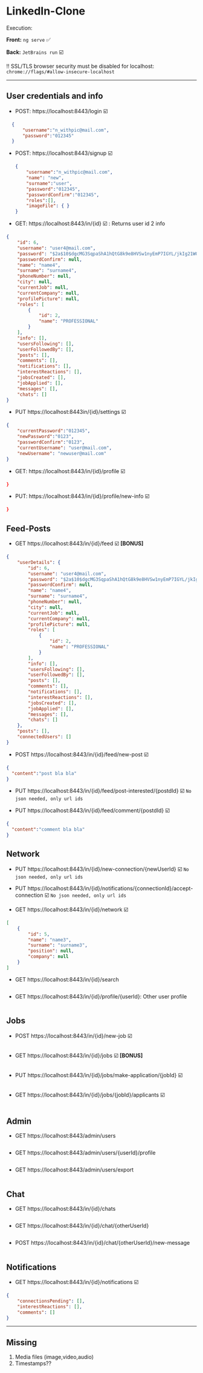 # LinkedIn-Clone

Execution:

__Front:__  ```ng serve```  ✅ 

__Back:__   ```JetBrains run``` ☑️

!! SSL/TLS browser security must be disabled for localhost: ```chrome://flags/#allow-insecure-localhost```


---

## User credentials and info
- POST: https://localhost:8443/login  ☑️
```json
  {
      "username":"n_withpic@mail.com",
      "password":"012345"
  }
  ```
- POST: https://localhost:8443/signup ☑️
  ```json
  {
      "username":"n_withpic@mail.com",
      "name": "new",
      "surname":"user",
      "password":"012345",
      "passwordConfirm":"012345",
      "roles":[],
      "imageFile": { }
  }
  ```
  
- GET:  https://localhost:8443/in/{id} ☑️ : Returns user id 2 info 
```json 
{
    "id": 6,
    "username": "user4@mail.com",
    "password": "$2a$10$dgcMG3SqpaShA1hQtG8k9e8HVSw1nyEmP7IGYL/jkIg21WGfG/5kS",
    "passwordConfirm": null,
    "name": "name4",
    "surname": "surname4",
    "phoneNumber": null,
    "city": null,
    "currentJob": null,
    "currentCompany": null,
    "profilePicture": null,
    "roles": [
        {
            "id": 2,
            "name": "PROFESSIONAL"
        }
    ],
    "info": [],
    "usersFollowing": [],
    "userFollowedBy": [],
    "posts": [],
    "comments": [],
    "notifications": [],
    "interestReactions": [],
    "jobsCreated": [],
    "jobApplied": [],
    "messages": [],
    "chats": []
}
```
- PUT https://localhost:8443in/{id}/settings ☑️
```json 
{
    "currentPassword":"012345",
    "newPassword":"0123",
    "passwordConfirm":"0123",
    "currentUsername": "user@mail.com",
    "newUsername": "newuser@mail.com"
}
```

- GET:  https://localhost:8443/in/{id}/profile  ☑️ 
```json
}
```

- PUT:  https://localhost:8443/in/{id}/profile/new-info ☑️ 
```json
}
```

## Feed-Posts

- GET https://localhost:8443/in/{id}/feed  ☑️  __[BONUS]__
```json
{
    "userDetails": {
        "id": 6,
        "username": "user4@mail.com",
        "password": "$2a$10$dgcMG3SqpaShA1hQtG8k9e8HVSw1nyEmP7IGYL/jkIg21WGfG/5kS",
        "passwordConfirm": null,
        "name": "name4",
        "surname": "surname4",
        "phoneNumber": null,
        "city": null,
        "currentJob": null,
        "currentCompany": null,
        "profilePicture": null,
        "roles": [
            {
                "id": 2,
                "name": "PROFESSIONAL"
            }
        ],
        "info": [],
        "usersFollowing": [],
        "userFollowedBy": [],
        "posts": [],
        "comments": [],
        "notifications": [],
        "interestReactions": [],
        "jobsCreated": [],
        "jobApplied": [],
        "messages": [],
        "chats": []
    },
    "posts": [],
    "connectedUsers": []
}
```
- POST https://localhost:8443/in/{id}/feed/new-post ☑️
```json
{
  "content":"post bla bla"
}
```

- PUT https://localhost:8443/in/{id}/feed/post-interested/{postdId} ☑️
```No json needed, only url ids```

- PUT https://localhost:8443/in/{id}/feed/comment/{postdId} ☑️
```json
{
  "content":"comment bla bla"
}
```

## Network
- PUT https://localhost:8443/in/{id}/new-connection/{newUserId} ☑️
```No json needed, only url ids```

- PUT https://localhost:8443/in/{id}/notifications/{connectionId}/accept-connection ☑️
```No json needed, only url ids```


- GET https://localhost:8443/in/{id}/network  ☑️
```json
[
    {
        "id": 5,
        "name": "name3",
        "surname": "surname3",
        "position": null,
        "company": null
    }
]
```

- GET https://localhost:8443/in/{id}/search
```json

```

- GET https://localhost:8443/in/{id}/profile/{userId}: Other user profile
```json

```

## Jobs
- POST https://localhost:8443/in/{id}/new-job ☑️
```json
```

- GET https://localhost:8443/in/{id}/jobs ☑️ __[BONUS]__  
```json
```

- PUT https://localhost:8443/in/{id}/jobs/make-application/{jobId} ☑️
```json
```

- GET https://localhost:8443/in/{id}/jobs/{jobId}/applicants ☑️
```json
```


## Admin

- GET https://localhost:8443/admin/users
```json
```

- GET https://localhost:8443/admin/users/{userId}/profile
```json
```

- GET https://localhost:8443/admin/users/export
```json
```


## Chat
- GET https://localhost:8443/in/{id}/chats
```json
```

- GET https://localhost:8443/in/{id}/chat/{otherUserId}
```json
```

- POST https://localhost:8443/in/{id}/chat/{otherUserId}/new-message
```json
```

## Notifications
- GET https://localhost:8443/in/{id}/notifications ☑️
```json
{
    "connectionsPending": [],
    "interestReactions": [],
    "comments": []
}
```

---

## Missing
1. Media files (image,video,audio)
2. Timestamps??
